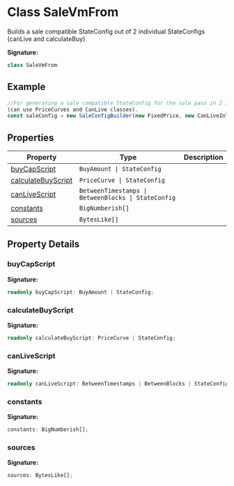
# Class SaleVmFrom

Builds a sale compatible StateConfig out of 2 individual StateConfigs (canLive and calculateBuy)

<b>Signature:</b>

```typescript
class SaleVmFrom 
```

## Example


```typescript
//For generating a sale compatible StateConfig for the sale pass in 2 individual scripts
(can use PriceCurves and CanLive classes).
const saleConfig = new SaleConfigBuilder(new FixedPrice, new CanLiveInTimestamp)

```

## Properties

|  Property | Type | Description |
|  --- | --- | --- |
|  [buyCapScript](./salevmfrom.md#buyCapScript-property) | `BuyAmount \| StateConfig` |  |
|  [calculateBuyScript](./salevmfrom.md#calculateBuyScript-property) | `PriceCurve \| StateConfig` |  |
|  [canLiveScript](./salevmfrom.md#canLiveScript-property) | `BetweenTimestamps \| BetweenBlocks \| StateConfig` |  |
|  [constants](./salevmfrom.md#constants-property) | `BigNumberish[]` |  |
|  [sources](./salevmfrom.md#sources-property) | `BytesLike[]` |  |

## Property Details

<a id="buyCapScript-property"></a>

### buyCapScript

<b>Signature:</b>

```typescript
readonly buyCapScript: BuyAmount | StateConfig;
```

<a id="calculateBuyScript-property"></a>

### calculateBuyScript

<b>Signature:</b>

```typescript
readonly calculateBuyScript: PriceCurve | StateConfig;
```

<a id="canLiveScript-property"></a>

### canLiveScript

<b>Signature:</b>

```typescript
readonly canLiveScript: BetweenTimestamps | BetweenBlocks | StateConfig;
```

<a id="constants-property"></a>

### constants

<b>Signature:</b>

```typescript
constants: BigNumberish[];
```

<a id="sources-property"></a>

### sources

<b>Signature:</b>

```typescript
sources: BytesLike[];
```
